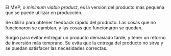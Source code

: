 El MVP, o *minimum viable product*, es la versión del producto más pequeña que se puede utilizar en producción.

Se utiliza para obtener feedback rápido del producto. Las cosas que no funcionaron se cambian, y las cosas que funcionaron se quedan.

Surgió para evitar entregar un producto demasiado tarde, y tener un retorno de inversión más temprano. Se evita que la entrega del producto no sirva y se puedan satisfacer las necesidades correctas.
